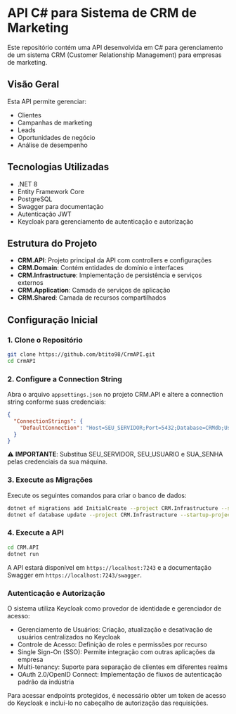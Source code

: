 # API C# para Sistema de CRM de Marketing

Este repositório contém uma API desenvolvida em C# para gerenciamento de um sistema CRM (Customer Relationship Management) para empresas de marketing.

## Visão Geral

Esta API permite gerenciar:
- Clientes
- Campanhas de marketing
- Leads
- Oportunidades de negócio
- Análise de desempenho

## Tecnologias Utilizadas

- .NET 8
- Entity Framework Core
- PostgreSQL
- Swagger para documentação
- Autenticação JWT
- Keycloak para gerenciamento de autenticação e autorização

## Estrutura do Projeto

- **CRM.API**: Projeto principal da API com controllers e configurações
- **CRM.Domain**: Contém entidades de domínio e interfaces
- **CRM.Infrastructure**: Implementação de persistência e serviços externos
- **CRM.Application**: Camada de serviços de aplicação
- **CRM.Shared**: Camada de recursos compartilhados

## Configuração Inicial

### 1. Clone o Repositório

```bash
git clone https://github.com/btito98/CrmAPI.git
cd CrmAPI
```

### 2. Configure a Connection String

Abra o arquivo `appsettings.json` no projeto CRM.API e altere a connection string conforme suas credenciais:

```json
{
  "ConnectionStrings": {
    "DefaultConnection": "Host=SEU_SERVIDOR;Port=5432;Database=CRMdb;Username=SEU_USUARIO;Password=SUA_SENHA;"
  }
}
```

⚠️ **IMPORTANTE**: Substitua SEU_SERVIDOR, SEU_USUARIO e SUA_SENHA pelas credenciais da sua máquina.

### 3. Execute as Migrações

Execute os seguintes comandos para criar o banco de dados:

```bash
dotnet ef migrations add InitialCreate --project CRM.Infrastructure --startup-project CRM.API
dotnet ef database update --project CRM.Infrastructure --startup-project CRM.API
```

### 4. Execute a API

```bash
cd CRM.API
dotnet run
```

A API estará disponível em `https://localhost:7243` e a documentação Swagger em `https://localhost:7243/swagger`.

### Autenticação e Autorização
O sistema utiliza Keycloak como provedor de identidade e gerenciador de acesso:

- Gerenciamento de Usuários: Criação, atualização e desativação de usuários centralizados no Keycloak
- Controle de Acesso: Definição de roles e permissões por recurso
- Single Sign-On (SSO): Permite integração com outras aplicações da empresa
- Multi-tenancy: Suporte para separação de clientes em diferentes realms
- OAuth 2.0/OpenID Connect: Implementação de fluxos de autenticação padrão da indústria

Para acessar endpoints protegidos, é necessário obter um token de acesso do Keycloak e incluí-lo no cabeçalho de autorização das requisições.

